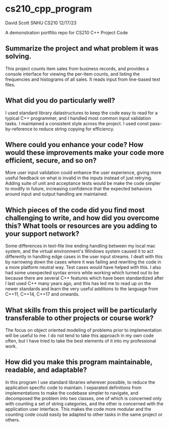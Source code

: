 # cs210_cpp_program

David Scott SNHU CS210 12/17/23

A demonstration portfilio repo for CS210 C++ Project Code

## Summarize the project and what problem it was solving.

This project counts item sales from business records, and provides a console interface for viewing
the per-item counts, and listing the frequencies and histograms of all sales. It reads input from
line-based text files.

## What did you do particularly well?

I used standard library datastructures to keep the code easy to read for a
typical C++ programmer, and I handled most common input validation tasks. I
maintained a consistent style across the project. I used const pass-by-reference
to reduce string copying for efficiency.

## Where could you enhance your code? How would these improvements make your code more efficient, secure, and so on?

More user input validation could enhance the user experience, giving more useful
feedback on what is invalid in the inputs instead of just retrying. Adding suite
of unit and acceptance tests would be make the code simpler to modify in future,
increasing confidence that the expected behaviors around input and output
handling are maintained.

## Which pieces of the code did you find most challenging to write, and how did you overcome this? What tools or resources are you adding to your support network?

Some differences in text-file line ending handling between my local mac system,
and the virtual environment's Windows system caused it to act differently in
handling edge cases in the user input streams. I dealt with this by narrowing
down the cases where it was failing and rewriting the code in a more platform
neutral way. Test cases would have helped with this. I also had some unexpected
syntax errors while working which turned out to be because there are several C++
features which have been standardized after I last used C++ many years ago, and
this has led me to read up on the newer standards and learn the very useful
additions to the language from C++11, C++14, C++17 and onwards.

## What skills from this project will be particularly transferable to other projects or course work?

The focus on object oriented modeling of problems prior to implementation will
be useful to me. I do not tend to take this approach in my own code often, but I
have tried to take the best elements of it into my professional work.

## How did you make this program maintainable, readable, and adaptable?

In this program I use standard libraries wherever possible, to reduce the
application specific code to maintain. I separated definitions from
implementations to make the codebase simpler to navigate, and decomposed the
problem into two classes, one of which is concerned only with counting a set of
string categories, and the other is concerned with the application user
interface. This makes the code more modular and the counting code could easily
be adapted to other tasks in the same project or others.
